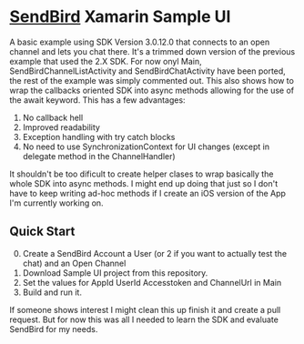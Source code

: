 # [SendBird](https://sendbird.com) Xamarin Sample UI

A basic example using SDK Version 3.0.12.0 that connects to an open channel and lets you chat there.
It's a trimmed down version of the previous example that used the 2.X SDK. 
For now onyl Main, SendBirdChannelListActivity and SendBirdChatActivity have been ported, the rest of the example was simply commented out. 
This also shows how to wrap the callbacks oriented SDK into async methods allowing for the use of the await keyword. This has a few advantages:

1. No callback hell
2. Improved readability
3. Exception handling with try catch blocks
4. No need to use SynchronizationContext for UI changes (except in delegate method in the ChannelHandler)

It shouldn't be too dificult to create helper clases to wrap basically the whole SDK into async methods. I might end up doing that just so I don't have to keep writing  ad-hoc methods if I create an iOS version of the App I'm currently working on.

## Quick Start
0. Create a SendBird Account a User (or 2 if you want to actually test the chat) and an Open Channel
1. Download Sample UI project from this repository.
2. Set the values for AppId UserId Accesstoken and ChannelUrl in Main
3. Build and run it.


If someone shows interest I might clean this up finish it and create a pull request. But for now this was all I needed to learn the SDK and evaluate SendBird for my needs. 

